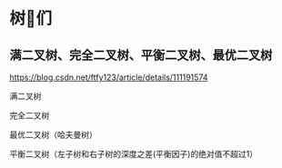 # 树🌲们

## 满二叉树、完全二叉树、平衡二叉树、最优二叉树

https://blog.csdn.net/ftfy123/article/details/111191574

满二叉树

完全二叉树

最优二叉树（哈夫曼树）

平衡二叉树（左子树和右子树的深度之差(平衡因子)的绝对值不超过1）
